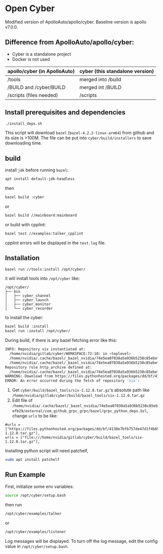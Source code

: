 # Open Cyber

Modified version of ApolloAuto/apollo/cyber. Baseline version is apollo v7.0.0. 

## Difference from ApolloAuto/apollo/cyber:

- Cyber is a standalone project
- Docker is not used

| apollo/cyber (in ApolloAuto)     | cyber (this standalone version) |
| -------------------------------- | ----------- |
| /tools                           | merged into /build       |
| /BUILD and /cyber/BUILD          | merged int /BUILD        |
| /scripts (files needed)          | /scripts


## Install prerequisites and dependencies
```sh
./install_deps.sh
```
This script will download `bazel` (`bazel-4.2.2-linux-arm64`) from github and its size is >100M.  The file can be put into `cyber/build/installers` to save downloading time.

## build

install `jdk` before running `bazel`: 

```sh
apt install default-jdk-headless
```
then
```sh
bazel build :cyber
```
or
```sh
bazel build //mainboard:mainboard
```
or build with cpplint:
```sh
bazel test //examples:talker_cpplint
```
cpplint errors will be displayed in the `test.log` file.

## Installation
```sh
bazel run //tools:install /opt/cyber/
```
it will install tools into `/opt/cyber` like:
```
/opt/cyber/
├── bin
│   ├── cyber_channel
│   ├── cyber_launch
│   ├── cyber_monitor
│   └── cyber_recorder
```
to install the cyber:
```sh
bazel build :install
bazel run :install /opt/cyber/
```
During build, if there is any bazel fetching error like this:
```sh
INFO: Repository six instantiated at:
  /home/nvidia/gitlab/cyber/WORKSPACE:72:10: in <toplevel>
  /home/nvidia/.cache/bazel/_bazel_nvidia/74e5ea07038a5a936b5238c85ebefb29/external/com_github_grpc_grpc/bazel/grpc_deps.bzl:331:21: in grpc_deps
  /home/nvidia/.cache/bazel/_bazel_nvidia/74e5ea07038a5a936b5238c85ebefb29/external/com_github_grpc_grpc/bazel/grpc_python_deps.bzl:11:21: in grpc_python_deps
Repository rule http_archive defined at:
  /home/nvidia/.cache/bazel/_bazel_nvidia/74e5ea07038a5a936b5238c85ebefb29/external/bazel_tools/tools/build_defs/repo/http.bzl:336:31: in <toplevel>
WARNING: Download from https://files.pythonhosted.org/packages/dd/bf/4138e7bfb757de47d1f4b6994648ec67a51efe58fa907c1e11e350cddfca/six-1.12.0.tar.gz failed: class java.io.IOException connect timed out
ERROR: An error occurred during the fetch of repository 'six':
```
1. Get `cyber/build/bazel_tools/six-1.12.0.tar.gz`'s absolute path like `/home/nvidia/gitlab/cyber/build/bazel_tools/six-1.12.0.tar.gz`
2. Edit file of `/home/nvidia/.cache/bazel/_bazel_nvidia/74e5ea07038a5a936b5238c85ebefb29/external/com_github_grpc_grpc/bazel/grpc_python_deps.bzl`, change `urls` to be like:
```bzl
#urls = ["https://files.pythonhosted.org/packages/dd/bf/4138e7bfb757de47d1f4b6994648ec67a51efe58fa907c1e11e350cddfca/six-1.12.0.tar.gz"],
urls = ["file:///home/nvidia/gitlab/cyber/build/bazel_tools/six-1.12.0.tar.gz"],
```


Installing python script will need patchelf,
```sh
sudo apt install patchelf
```

## Run Example
First, initialize some env variables:
```sh
source /opt/cyber/setup.bash
```
then run
```sh
/opt/cyber/examples/talker
```
or 
```sh
/opt/cyber/examples/listener
```
Log messages will be displayed. To turn off the log message, edit the config value in `/opt/cyber/setup.bash`.
